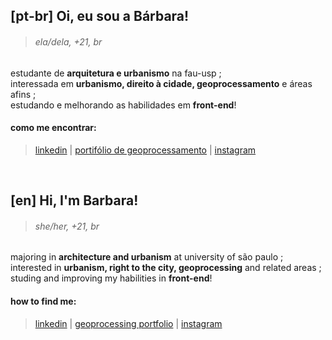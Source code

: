 <h2>[pt-br] Oi, eu sou a Bárbara!</h2>

> <h6>ela/dela, +21, br</h6>

estudante de **arquitetura e urbanismo** na fau-usp ;
<br>interessada em **urbanismo, direito à cidade, geoprocessamento** e áreas afins ;
<br>estudando e melhorando as habilidades em **front-end**!

<h4>como me encontrar:</h4>

> [linkedin](https://www.linkedin.com/in/bservidone) | [portifólio de geoprocessamento](https://issuu.com/barbaraservidone/docs/p-bc-u-2023-compressed) | [instagram](https://www.instagram.com/barbcarneiros)
<br>
<h2>[en] Hi, I'm Barbara!</h2>

> <h6>she/her, +21, br</h6>

majoring in **architecture and urbanism** at university of são paulo ;
<br>interested in **urbanism, right to the city, geoprocessing** and related areas ;
<br>studing and improving my habilities in **front-end**!

<h4>how to find me:</h4>

> [linkedin](https://www.linkedin.com/in/bservidone/) | [geoprocessing portfolio](https://issuu.com/barbaraservidone/docs/p-bc-u-2023-compressed) | [instagram](https://www.instagram.com/barbcarneiros/)
